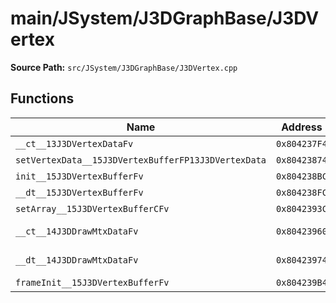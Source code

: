 # main/JSystem/J3DGraphBase/J3DVertex

**Source Path:** `src/JSystem/J3DGraphBase/J3DVertex.cpp`

## Functions

| Name | Address | Match % |
|------|---------|---------|
| `__ct__13J3DVertexDataFv` | `0x804237F4` | :x: (0.0%) |
| `setVertexData__15J3DVertexBufferFP13J3DVertexData` | `0x80423874` | :x: (0.0%) |
| `init__15J3DVertexBufferFv` | `0x804238BC` | :x: (0.0%) |
| `__dt__15J3DVertexBufferFv` | `0x804238FC` | :x: (0.0%) |
| `setArray__15J3DVertexBufferCFv` | `0x8042393C` | :x: (0.0%) |
| `__ct__14J3DDrawMtxDataFv` | `0x80423960` | :white_check_mark: (100.0%) |
| `__dt__14J3DDrawMtxDataFv` | `0x80423974` | :white_check_mark: (100.0%) |
| `frameInit__15J3DVertexBufferFv` | `0x804239B4` | :x: (0.0%) |